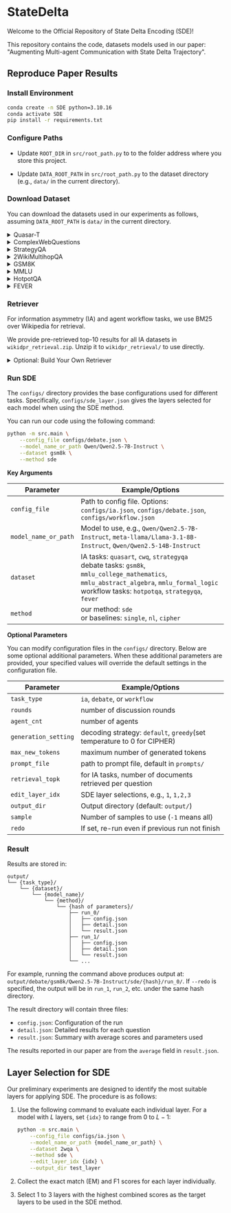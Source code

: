 # StateDelta

Welcome to the Official Repository of State Delta Encoding (SDE)!

This repository contains the code, datasets models used in our paper: "Augmenting Multi-agent Communication with State Delta Trajectory".

## Reproduce Paper Results

### Install Environment

```bash
conda create -n SDE python=3.10.16
conda activate SDE
pip install -r requirements.txt
```

### Configure Paths

+ Update `ROOT_DIR` in `src/root_path.py` to to the folder address where you store this project.

+ Update `DATA_ROOT_PATH` in `src/root_path.py` to the dataset directory (e.g., `data/` in the current directory).

### Download Dataset

You can download the datasets used in our experiments as follows, assuming `DATA_ROOT_PATH` is `data/` in the current directory.

<details>

<summary>Quasar-T</summary>

Download the file `dev_questions.json` from the dataset link <http://curtis.ml.cmu.edu/datasets/quasar/quasar-t/questions/> and unzip it to `data/QuasarT/dev_questions.json`.

</details>

<details>
<summary>ComplexWebQuestions</summary>

Download the file `ComplexWebQuestions_dev.json` from the dataset link <https://www.dropbox.com/scl/fo/nqujvpg2gc4y0ozkw3wgr/AOzjVEsdUhv2Fx2pamfJlSw?rlkey=746t7xehfqxf1zr867nxiq8aq&e=1> and place it to `data/ComplexWebQuestions/`.

</details>

<details>
<summary>StrategyQA</summary>

Download the StrategyQA dataset with the following command:

```bash
wget -O data/strategyqa_dataset.zip https://storage.googleapis.com/ai2i/strategyqa/data/strategyqa_dataset.zip
mkdir -p data/StrategyQA
unzip data/strategyqa_dataset.zip -d data/StrategyQA
rm data/strategyqa_dataset.zip 
```

</details>

<details>

<summary>2WikiMultihopQA</summary>

Download the 2WikiMultihop dataset from its repository https://www.dropbox.com/s/ms2m13252h6xubs/data_ids_april7.zip?e=1. Unzip it and move the folder to `data/2WikiMultihopQA`.

</details>

<details>

<summary>GSM8K</summary>

Download the file `test.jsonl` from the dataset link <https://github.com/openai/grade-school-math/tree/master/grade_school_math/data>, and place it to `data/GSM8K/test.jsonl`.

</details>

<details>
<summary>MMLU</summary>

Download the MMLU dataset with the following command:

```bash
mkdir -p data/MMLU
wget -P data/MMLU https://people.eecs.berkeley.edu/~hendrycks/data.tar
tar --strip-components=1 -xvf data/MMLU/data.tar -C data/MMLU
rm data/MMLU/data.tar
```

</details>


<details>

<summary>HotpotQA</summary>

Download the HotpotQA dataset with the following command:

```bash
mkdir -p data/HotpotQA
wget -P data/HotpotQA/ http://curtis.ml.cmu.edu/datasets/hotpot/hotpot_dev_distractor_v1.json
```

</details>

<details>

<summary>FEVER</summary>

We use the FEVER 2.0 dataset for the agent workflow task. You can download the dataset with the following command:

```bash
mkdir -p data/FEVER
wget -P data/FEVER https://fever.ai/download/fever2.0/fever2-fixers-dev.jsonl 
```

</details>

### Retriever

For information asymmetry (IA) and agent workflow tasks, we use BM25 over Wikipedia for retrieval.

We provide pre-retrieved top-10 results for all IA datasets in `wikidpr_retrieval.zip`. Unzip it to `wikidpr_retrieval/` to use directly.

<details>
<summary>Optional: Build Your Own Retriever</summary>

1. Download the Wikipedia dump from the [DPR repository](https://github.com/facebookresearch/DPR/blob/main/dpr/data/download_data.py#L32) using the following command:

    ```bash
    mkdir -p data/dpr
    wget -O data/dpr/psgs_w100.tsv.gz https://dl.fbaipublicfiles.com/dpr/wikipedia_split/psgs_w100.tsv.gz
    pushd data/dpr
    gzip -d psgs_w100.tsv.gz
    popd
    ```

2. Use Elasticsearch to index the Wikipedia dump

    ```bash
    cd data
    wget -O elasticsearch-8.15.0.tar.gz https://artifacts.elastic.co/downloads/elasticsearch/elasticsearch-8.15.0-linux-x86_64.tar.gz  # download Elasticsearch
    tar zxvf elasticsearch-8.15.0.tar.gz
    rm elasticsearch-8.15.0.tar.gz 
    cd elasticsearch-8.15.0
    nohup bin/elasticsearch &  # run Elasticsearch in background
    cd ../..
    python prep_elastic.py --data_path data/dpr/psgs_w100.tsv --index_name wiki  # build index
    ```

</details>

### Run SDE

The `configs/` directory provides the base configurations used for different tasks. Specifically, `configs/sde_layer.json` gives the layers selected for each model when using the SDE method.

You can run our code using the following command:

```bash
python -m src.main \
    --config_file configs/debate.json \
    --model_name_or_path Qwen/Qwen2.5-7B-Instruct \
    --dataset gsm8k \
    --method sde
```

**Key Arguments**

| Parameter | Example/Options |
| --------- | ---------------- |
| `config_file` | Path to config file. Options: `configs/ia.json`, `configs/debate.json`, `configs/workflow.json` |
| `model_name_or_path` | Model to use, e.g., `Qwen/Qwen2.5-7B-Instruct`, `meta-llama/Llama-3.1-8B-Instruct`, `Qwen/Qwen2.5-14B-Instruct` |
| `dataset` | IA tasks: `quasart`, `cwq`, `strategyqa`<br>debate tasks: `gsm8k`, `mmlu_college_mathematics`, `mmlu_abstract_algebra`, `mmlu_formal_logic`<br>workflow tasks: `hotpotqa`, `strategyqa`, `fever` |
| `method` | our method: `sde`<br>or baselines: `single`, `nl`, `cipher` |

**Optional Parameters**

You can modify configuration files in the `configs/` directory. Below are some optional additional parameters. When these additional parameters are provided, your specified values will override the default settings in the configuration file.

| Parameter | Example/Options |
| --------- | ---------------- |
| `task_type` | `ia`, `debate`, or `workflow` |
| `rounds` | number of discussion rounds |
| `agent_cnt` | number of agents |
| `generation_setting` | decoding strategy: `default`, `greedy`(set temperature to 0 for CIPHER) |
| `max_new_tokens` | maximum number of generated tokens |
| `prompt_file` | path to prompt file, default in `prompts/` |
| `retrieval_topk` | for IA tasks, number of documents retrieved per question |
| `edit_layer_idx` | SDE layer selections, e.g., `1`, `1,2,3` |
| `output_dir` | Output directory (default: `output/`) |
| `sample` | Number of samples to use (`-1` means all) |
| `redo` | If set, re-run even if previous run not finish |

### Result

Results are stored in:

```plain
output/
└── {task_type}/
    └── {dataset}/
        └── {model_name}/
            └── {method}/
                └── {hash of parameters}/
                    ├── run_0/
                    │   ├── config.json
                    │   ├── detail.json
                    │   └── result.json
                    ├── run_1/
                    │   ├── config.json
                    │   ├── detail.json
                    │   └── result.json
                    └── ...
```

For example, running the command above produces output at: `output/debate/gsm8k/Qwen2.5-7B-Instruct/sde/{hash}/run_0/`. If `--redo` is specified, the output will be in `run_1`, `run_2`, etc. under the same hash directory.

The result directory will contain three files:

+ `config.json`: Configuration of the run
+ `detail.json`: Detailed results for each question
+ `result.json`: Summary with average scores and parameters used

The results reported in our paper are from the `average` field in `result.json`.

## Layer Selection for SDE

Our preliminary experiments are designed to identify the most suitable layers for applying SDE. The procedure is as follows:

1. Use the following command to evaluate each individual layer. For a model with $L$ layers, set `{idx}` to range from $0$ to $L-1$:

    ```bash
    python -m src.main \
        --config_file configs/ia.json \
        --model_name_or_path {model_name_or_path} \
        --dataset 2wqa \
        --method sde \
        --edit_layer_idx {idx} \
        --output_dir test_layer
    ```

2. Collect the exact match (EM) and F1 scores for each layer individually.

3. Select 1 to 3 layers with the highest combined scores as the target layers to be used in the SDE method.